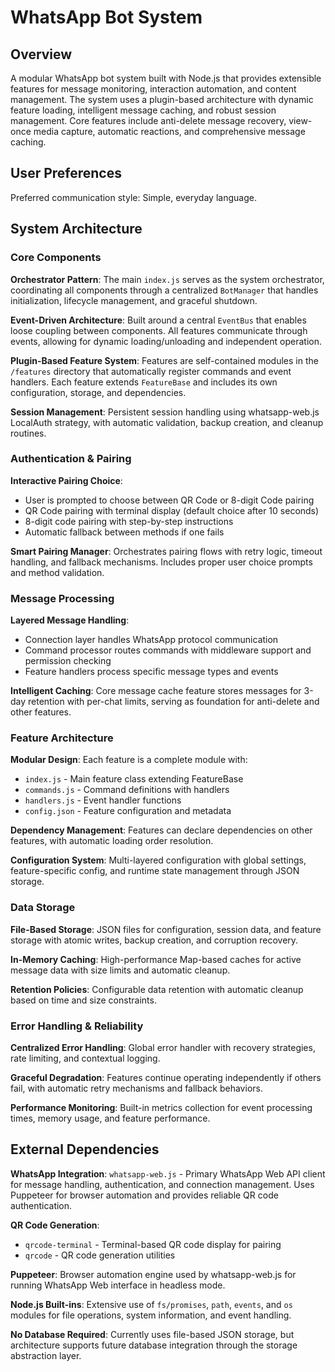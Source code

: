# WhatsApp Bot System

## Overview

A modular WhatsApp bot system built with Node.js that provides extensible features for message monitoring, interaction automation, and content management. The system uses a plugin-based architecture with dynamic feature loading, intelligent message caching, and robust session management. Core features include anti-delete message recovery, view-once media capture, automatic reactions, and comprehensive message caching.

## User Preferences

Preferred communication style: Simple, everyday language.

## System Architecture

### Core Components

**Orchestrator Pattern**: The main `index.js` serves as the system orchestrator, coordinating all components through a centralized `BotManager` that handles initialization, lifecycle management, and graceful shutdown.

**Event-Driven Architecture**: Built around a central `EventBus` that enables loose coupling between components. All features communicate through events, allowing for dynamic loading/unloading and independent operation.

**Plugin-Based Feature System**: Features are self-contained modules in the `/features` directory that automatically register commands and event handlers. Each feature extends `FeatureBase` and includes its own configuration, storage, and dependencies.

**Session Management**: Persistent session handling using whatsapp-web.js LocalAuth strategy, with automatic validation, backup creation, and cleanup routines.

### Authentication & Pairing

**Interactive Pairing Choice**: 
- User is prompted to choose between QR Code or 8-digit Code pairing
- QR Code pairing with terminal display (default choice after 10 seconds)
- 8-digit code pairing with step-by-step instructions
- Automatic fallback between methods if one fails

**Smart Pairing Manager**: Orchestrates pairing flows with retry logic, timeout handling, and fallback mechanisms. Includes proper user choice prompts and method validation.

### Message Processing

**Layered Message Handling**:
- Connection layer handles WhatsApp protocol communication
- Command processor routes commands with middleware support and permission checking  
- Feature handlers process specific message types and events

**Intelligent Caching**: Core message cache feature stores messages for 3-day retention with per-chat limits, serving as foundation for anti-delete and other features.

### Feature Architecture

**Modular Design**: Each feature is a complete module with:
- `index.js` - Main feature class extending FeatureBase
- `commands.js` - Command definitions with handlers
- `handlers.js` - Event handler functions
- `config.json` - Feature configuration and metadata

**Dependency Management**: Features can declare dependencies on other features, with automatic loading order resolution.

**Configuration System**: Multi-layered configuration with global settings, feature-specific config, and runtime state management through JSON storage.

### Data Storage

**File-Based Storage**: JSON files for configuration, session data, and feature storage with atomic writes, backup creation, and corruption recovery.

**In-Memory Caching**: High-performance Map-based caches for active message data with size limits and automatic cleanup.

**Retention Policies**: Configurable data retention with automatic cleanup based on time and size constraints.

### Error Handling & Reliability

**Centralized Error Handling**: Global error handler with recovery strategies, rate limiting, and contextual logging.

**Graceful Degradation**: Features continue operating independently if others fail, with automatic retry mechanisms and fallback behaviors.

**Performance Monitoring**: Built-in metrics collection for event processing times, memory usage, and feature performance.

## External Dependencies

**WhatsApp Integration**: `whatsapp-web.js` - Primary WhatsApp Web API client for message handling, authentication, and connection management. Uses Puppeteer for browser automation and provides reliable QR code authentication.

**QR Code Generation**: 
- `qrcode-terminal` - Terminal-based QR code display for pairing
- `qrcode` - QR code generation utilities

**Puppeteer**: Browser automation engine used by whatsapp-web.js for running WhatsApp Web interface in headless mode.

**Node.js Built-ins**: Extensive use of `fs/promises`, `path`, `events`, and `os` modules for file operations, system information, and event handling.

**No Database Required**: Currently uses file-based JSON storage, but architecture supports future database integration through the storage abstraction layer.